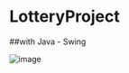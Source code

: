 # LotteryProject
##with Java - Swing

![image](https://user-images.githubusercontent.com/107218478/180660015-90d1d20b-728d-4f93-87d6-c56404fe8818.png)

